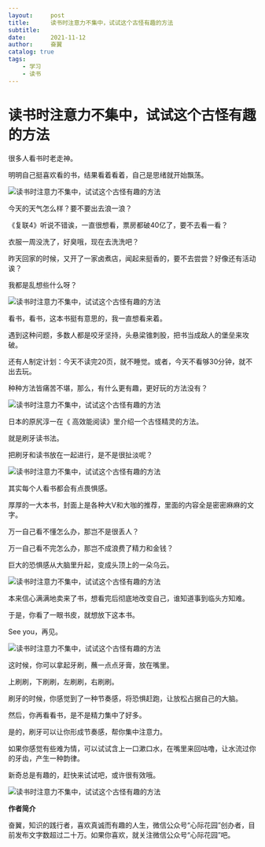 ```yaml
---
layout:     post
title:      读书时注意力不集中，试试这个古怪有趣的方法
subtitle:   
date:       2021-11-12
author:     奋翼
catalog: true
tags:
    - 学习
    - 读书
---
```


# 读书时注意力不集中，试试这个古怪有趣的方法

很多人看书时老走神。

明明自己挺喜欢看的书，结果看着看着，自己是思绪就开始飘荡。

![读书时注意力不集中，试试这个古怪有趣的方法](http://upload-images.jianshu.io/upload_images/64046-d6445c3de298d599?imageMogr2/auto-orient/strip%7CimageView2/2/w/1240)

今天的天气怎么样？要不要出去浪一浪？

《复联4》听说不错诶，一直很想看，票房都破40亿了，要不去看一看？

衣服一周没洗了，好臭哦，现在去洗洗吧？

昨天回家的时候，又开了一家卤煮店，闻起来挺香的，要不去尝尝？好像还有活动诶？

我都是乱想些什么呀？

![读书时注意力不集中，试试这个古怪有趣的方法](http://upload-images.jianshu.io/upload_images/64046-edfd6237c63c2ffb?imageMogr2/auto-orient/strip%7CimageView2/2/w/1240)

看书，看书，这本书挺有意思的，我一直想看来着。

遇到这种问题，多数人都是咬牙坚持，头悬梁锥刺股，把书当成敌人的堡垒来攻破。

还有人制定计划：今天不读完20页，就不睡觉。或者，今天不看够30分钟，就不出去玩。

种种方法皆痛苦不堪，那么，有什么更有趣，更好玩的方法没有？

![读书时注意力不集中，试试这个古怪有趣的方法](http://upload-images.jianshu.io/upload_images/64046-6d0756393eaae9f5?imageMogr2/auto-orient/strip%7CimageView2/2/w/1240)

日本的原尻淳一在《 高效能阅读》里介绍一个古怪精灵的方法。

就是刷牙读书法。

把刷牙和读书放在一起进行，是不是很扯淡呢？

![读书时注意力不集中，试试这个古怪有趣的方法](http://upload-images.jianshu.io/upload_images/64046-69a99c7b6057cbd6?imageMogr2/auto-orient/strip%7CimageView2/2/w/1240)

其实每个人看书都会有点畏惧感。

厚厚的一大本书，封面上是各种大V和大咖的推荐，里面的内容全是密密麻麻的文字。

万一自己看不懂怎么办，那岂不是很丢人？

万一自己看不完怎么办，那岂不成浪费了精力和金钱？

巨大的恐惧感从大脑里升起，变成头顶上的一朵乌云。

![读书时注意力不集中，试试这个古怪有趣的方法](http://upload-images.jianshu.io/upload_images/64046-19d6c9b5a5370a9e?imageMogr2/auto-orient/strip%7CimageView2/2/w/1240)

本来信心满满地卖来了书，想看完后彻底地改变自己，谁知道事到临头方知难。

于是，你看了一眼书皮，就想放下这本书。

See you，再见。

![读书时注意力不集中，试试这个古怪有趣的方法](http://upload-images.jianshu.io/upload_images/64046-2569e8d3751ea119?imageMogr2/auto-orient/strip%7CimageView2/2/w/1240)

这时候，你可以拿起牙刷，蘸一点点牙膏，放在嘴里。

上刷刷，下刷刷，左刷刷，右刷刷。

刷牙的时候，你感觉到了一种节奏感，将恐惧赶跑，让放松占据自己的大脑。

然后，你再看看书，是不是精力集中了好多。

是的，刷牙可以让你形成节奏感，帮你集中注意力。

如果你感觉有些难为情，可以试试含上一口漱口水，在嘴里来回咕噜，让水流过你的牙齿，产生一种韵律。

新奇总是有趣的，赶快来试试吧，或许很有效哦。

![读书时注意力不集中，试试这个古怪有趣的方法](http://upload-images.jianshu.io/upload_images/64046-cc2751469c949fd4?imageMogr2/auto-orient/strip%7CimageView2/2/w/1240)

**作者简介**

奋翼，知识的践行者，喜欢真诚而有趣的人生，微信公众号“心际花园”创办者，目前发布文字数超过二十万。如果你喜欢，就关注微信公众号“心际花园”吧。
